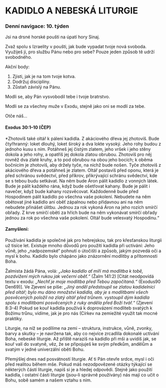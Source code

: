 # KADIDLO A NEBESKÁ LITURGIE

### Denní navigace: 10. týden

Jsi na drsné horské poušti na úpatí hory Sinaj.

Zvaž spolu s Izraelity v poušti, jak bude vypadat tvoje nová svoboda. Využiješ ji, pro službu Pánu nebo pro sebe? Pouze jeden způsob tě udrží svobodného.

Akční body:
1. Zjisti, jak je na tom tvoje kotva.
2. Dodržuj disciplíny.
3. Zůstaň závislý na Pánu.

Modli se, aby Pán vysvobodil tebe i tvoje bratrstvo.

Modli se za všechny muže v Exodu, stejně jako oni se modlí za tebe.

Otče náš...

#### Exodus 30:1–10 (ČEP)
*Zhotovíš také oltář k pálení kadidla. Z akáciového dřeva jej zhotovíš. Bude čtyřhranný: loket dlouhý, loket široký a dva lokte vysoký. Jeho rohy budou z jednoho kusu s ním. Potáhneš jej čistým zlatem, jeho vršek i jeho stěny dokola a jeho rohy, a opatříš jej dokola zlatou obrubou. Zhotovíš pro něj rovněž dva zlaté kruhy, a to pod obrubou na obou jeho bocích; k oběma bočnicím je zhotovíš, aby držely tyče, na nichž bude nošen. Tyče zhotovíš z akáciového dřeva a potáhneš je zlatem. Oltář postavíš před oponu, která je před schránou svědectví, před příkrov, přikrývající schránu svědectví, kde se s tebou budu setkávat. Na něm bude Áron pálit kadidlo z vonných látek. Bude je pálit každého rána, když bude ošetřovat kahany. Bude je pálit i navečer, když bude kahany rozsvěcovat. Každodenně bude před Hospodinem pálit kadidlo po všechna vaše pokolení. Nebudete na něm obětovat jiné kadidlo ani oběť zápalnou nebo přídavnou ani na něm nebudete přinášet úlitbu. Jednou za rok vykoná Áron na jeho rozích smírčí obřady. Z krve smírčí oběti za hřích bude na něm vykonávat smírčí obřady jednou za rok po všechna vaše pokolení. Oltář bude velesvatý Hospodinu.“

#### Zamyšlení:
Používání kadidla je společné jak pro hebrejskou, tak pro křesťanskou liturgii už tisíce let. Existuje mnoho důvodů pro použití kadidla při uctívání: Jeho vůně, jeho „nadpozemské“ pohnutí o útočišti a způsob, jakým pozvedá oči a mysl k bohu. Kadidlo bylo chápáno jako znázornění modlitby a přítomnosti Boha.

Žalmista žádá Pána, volá: *„Jako kadidlo ať míří má modlitba k tobě, pozdvižení mých rukou jak večerní oběť.“* (Žalm 141:2) [Citát neodpovídá textu v exodu: *„Nechť je moje modlitba před Tebou započítaná.“* (Exodus90 Den69)]. Ve Zjevení se píše: *„Jiný anděl předstoupil se zlatou kadidelnicí před oltář; bylo mu dáno množství kadidla, aby je s modlitbami všech posvěcených položil na zlatý oltář před trůnem. vystoupil dým kadidla spolu s modlitbami posvěcených z ruky anděla před Boží tvář.“* (Zjevení 8:3-4) Pokud se kouř kadidla používá k doprovázení modliteb svatých k Božímu trůnu, vidíme, jak je pro nás (Církev na zemiežité využít tak mocné praktiky.

Liturgie, na níž se podílíme na zemi – struktura, instrukce, vůně, zvonky, barvy a skutky – je navržena tak, aby co nejvíce zrcadlila dokonalé uctívání Boha, nebeské liturgie. Až příště narazíš na kadidlo při mši a uvidíš jak, se kouř valí do svatyně, věz, že se připojuješ ke svým předkům, andělům a svatým v jedné univerzální oběti Bohu.

Přemýšlej dnes nad posvátností liturgie. Ať ti Pán otevře srdce, mysl i oči před realitou během mše. Pokud máš nezodpovězené otázky týkající se některých částí liturgie, napiš si je a hledej odpovědi. Stejně jako použití kadidla, i ostatní části liturgie (jsou-li správně používány) nás mají co učit o Bohu, sobě samém a našem vztahu s ním.
